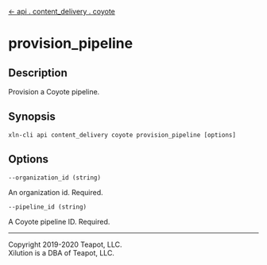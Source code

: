 [<- api . content_delivery . coyote](index.md)

# provision_pipeline

## Description

Provision a Coyote pipeline.

## Synopsis

```
xln-cli api content_delivery coyote provision_pipeline [options]
```

## Options

`--organization_id (string)`

An organization id. Required.

`--pipeline_id (string)`

A Coyote pipeline ID. Required.

---

Copyright 2019-2020 Teapot, LLC.  
Xilution is a DBA of Teapot, LLC.
